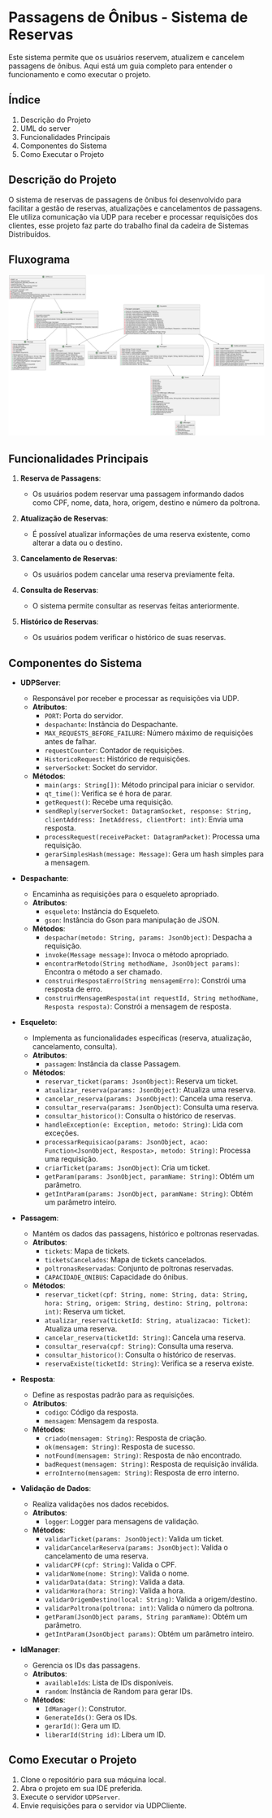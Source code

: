 # Passagens de Ônibus - Sistema de Reservas

Este sistema permite que os usuários reservem, atualizem e cancelem passagens de ônibus. Aqui está um guia completo para entender o funcionamento e como executar o projeto.

## Índice

1. Descrição do Projeto
2. UML do server
3. Funcionalidades Principais
4. Componentes do Sistema
5. Como Executar o Projeto


## Descrição do Projeto

O sistema de reservas de passagens de ônibus foi desenvolvido para facilitar a gestão de reservas, atualizações e cancelamentos de passagens. Ele utiliza comunicação via UDP para receber e processar requisições dos clientes, esse projeto faz parte do trabalho final da cadeira de Sistemas Distribuídos.

## Fluxograma

![UML do Server](./UMLServer.jpeg)

## Funcionalidades Principais

1. **Reserva de Passagens**:
   - Os usuários podem reservar uma passagem informando dados como CPF, nome, data, hora, origem, destino e número da poltrona.

2. **Atualização de Reservas**:
   - É possível atualizar informações de uma reserva existente, como alterar a data ou o destino.

3. **Cancelamento de Reservas**:
   - Os usuários podem cancelar uma reserva previamente feita.

4. **Consulta de Reservas**:
   - O sistema permite consultar as reservas feitas anteriormente.

5. **Histórico de Reservas**:
   - Os usuários podem verificar o histórico de suas reservas.

## Componentes do Sistema

- **UDPServer**:
  - Responsável por receber e processar as requisições via UDP.
  - **Atributos**:
    - `PORT`: Porta do servidor.
    - `despachante`: Instância do Despachante.
    - `MAX_REQUESTS_BEFORE_FAILURE`: Número máximo de requisições antes de falhar.
    - `requestCounter`: Contador de requisições.
    - `HistoricoRequest`: Histórico de requisições.
    - `serverSocket`: Socket do servidor.
  - **Métodos**:
    - `main(args: String[])`: Método principal para iniciar o servidor.
    - `qt_time()`: Verifica se é hora de parar.
    - `getRequest()`: Recebe uma requisição.
    - `sendReply(serverSocket: DatagramSocket, response: String, clientAddress: InetAddress, clientPort: int)`: Envia uma resposta.
    - `processRequest(receivePacket: DatagramPacket)`: Processa uma requisição.
    - `gerarSimplesHash(message: Message)`: Gera um hash simples para a mensagem.

- **Despachante**:
  - Encaminha as requisições para o esqueleto apropriado.
  - **Atributos**:
    - `esqueleto`: Instância do Esqueleto.
    - `gson`: Instância do Gson para manipulação de JSON.
  - **Métodos**:
    - `despachar(metodo: String, params: JsonObject)`: Despacha a requisição.
    - `invoke(Message message)`: Invoca o método apropriado.
    - `encontrarMetodo(String methodName, JsonObject params)`: Encontra o método a ser chamado.
    - `construirRespostaErro(String mensagemErro)`: Constrói uma resposta de erro.
    - `construirMensagemResposta(int requestId, String methodName, Resposta resposta)`: Constrói a mensagem de resposta.

- **Esqueleto**:
  - Implementa as funcionalidades específicas (reserva, atualização, cancelamento, consulta).
  - **Atributos**:
    - `passagem`: Instância da classe Passagem.
  - **Métodos**:
    - `reservar_ticket(params: JsonObject)`: Reserva um ticket.
    - `atualizar_reserva(params: JsonObject)`: Atualiza uma reserva.
    - `cancelar_reserva(params: JsonObject)`: Cancela uma reserva.
    - `consultar_reserva(params: JsonObject)`: Consulta uma reserva.
    - `consultar_historico()`: Consulta o histórico de reservas.
    - `handleException(e: Exception, metodo: String)`: Lida com exceções.
    - `processarRequisicao(params: JsonObject, acao: Function<JsonObject, Resposta>, metodo: String)`: Processa uma requisição.
    - `criarTicket(params: JsonObject)`: Cria um ticket.
    - `getParam(params: JsonObject, paramName: String)`: Obtém um parâmetro.
    - `getIntParam(params: JsonObject, paramName: String)`: Obtém um parâmetro inteiro.

- **Passagem**:
  - Mantém os dados das passagens, histórico e poltronas reservadas.
  - **Atributos**:
    - `tickets`: Mapa de tickets.
    - `ticketsCancelados`: Mapa de tickets cancelados.
    - `poltronasReservadas`: Conjunto de poltronas reservadas.
    - `CAPACIDADE_ONIBUS`: Capacidade do ônibus.
  - **Métodos**:
    - `reservar_ticket(cpf: String, nome: String, data: String, hora: String, origem: String, destino: String, poltrona: int)`: Reserva um ticket.
    - `atualizar_reserva(ticketId: String, atualizacao: Ticket)`: Atualiza uma reserva.
    - `cancelar_reserva(ticketId: String)`: Cancela uma reserva.
    - `consultar_reserva(cpf: String)`: Consulta uma reserva.
    - `consultar_historico()`: Consulta o histórico de reservas.
    - `reservaExiste(ticketId: String)`: Verifica se a reserva existe.

- **Resposta**:
  - Define as respostas padrão para as requisições.
  - **Atributos**:
    - `codigo`: Código da resposta.
    - `mensagem`: Mensagem da resposta.
  - **Métodos**:
    - `criado(mensagem: String)`: Resposta de criação.
    - `ok(mensagem: String)`: Resposta de sucesso.
    - `notFound(mensagem: String)`: Resposta de não encontrado.
    - `badRequest(mensagem: String)`: Resposta de requisição inválida.
    - `erroInterno(mensagem: String)`: Resposta de erro interno.

- **Validação de Dados**:
  - Realiza validações nos dados recebidos.
  - **Atributos**:
    - `logger`: Logger para mensagens de validação.
  - **Métodos**:
    - `validarTicket(params: JsonObject)`: Valida um ticket.
    - `validarCancelarReserva(params: JsonObject)`: Valida o cancelamento de uma reserva.
    - `validarCPF(cpf: String)`: Valida o CPF.
    - `validarNome(nome: String)`: Valida o nome.
    - `validarData(data: String)`: Valida a data.
    - `validarHora(hora: String)`: Valida a hora.
    - `validarOrigemDestino(local: String)`: Valida a origem/destino.
    - `validarPoltrona(poltrona: int)`: Valida o número da poltrona.
    - `getParam(JsonObject params, String paramName)`: Obtém um parâmetro.
    - `getIntParam(JsonObject params)`: Obtém um parâmetro inteiro.

- **IdManager**:
  - Gerencia os IDs das passagens.
  - **Atributos**:
    - `availableIds`: Lista de IDs disponíveis.
    - `random`: Instância de Random para gerar IDs.
  - **Métodos**:
    - `IdManager()`: Construtor.
    - `GenerateIds()`: Gera os IDs.
    - `gerarId()`: Gera um ID.
    - `liberarId(String id)`: Libera um ID.

## Como Executar o Projeto

1. Clone o repositório para sua máquina local.
2. Abra o projeto em sua IDE preferida.
3. Execute o servidor `UDPServer`.
4. Envie requisições para o servidor via UDPCliente.

